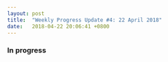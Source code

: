 ```yaml
---
layout: post
title:  "Weekly Progress Update #4: 22 April 2018"
date:   2018-04-22 20:06:41 +0800
---
```

### In progress
